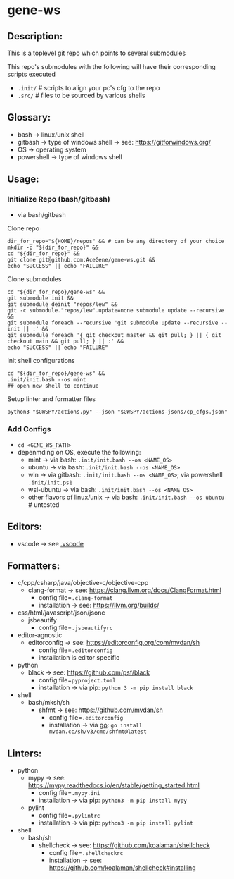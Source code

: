 # gene-ws
## Description:
This is a toplevel git repo which points to several submodules


This repo's submodules with the following will have their corresponding scripts executed
* `.init/` # scripts to align your pc's cfg to the repo
* `.src/` # files to be sourced by various shells
## Glossary:
* bash -> linux/unix shell
* gitbash -> type of windows shell -> see: https://gitforwindows.org/
* OS -> operating system
* powershell -> type of windows shell
## Usage:
### Initialize Repo (bash/gitbash)
* via bash/gitbash

Clone repo
```
dir_for_repo="${HOME}/repos" && # can be any directory of your choice
mkdir -p "${dir_for_repo}" &&
cd "${dir_for_repo}" &&
git clone git@github.com:AceGene/gene-ws.git &&
echo "SUCCESS" || echo "FAILURE"
```

Clone submodules
```
cd "${dir_for_repo}/gene-ws" &&
git submodule init &&
git submodule deinit "repos/lew" &&
git -c submodule."repos/lew".update=none submodule update --recursive &&
git submodule foreach --recursive 'git submodule update --recursive --init || :' &&
git submodule foreach '{ git checkout master && git pull; } || { git checkout main && git pull; } || :' &&
echo "SUCCESS" || echo "FAILURE"
```

Init shell configurations
```
cd "${dir_for_repo}/gene-ws" &&
.init/init.bash --os mint
## open new shell to continue
```

Setup linter and formatter files
```
python3 "$GWSPY/actions.py" --json "$GWSPY/actions-jsons/cp_cfgs.json"
```
### Add Configs
* `cd <GENE_WS_PATH>`
* depenmding on OS, execute the following:
  * mint -> via bash: `.init/init.bash --os <NAME_OS>`
  * ubuntu -> via bash: `.init/init.bash --os <NAME_OS>`
  * win -> via gitbash: `.init/init.bash --os <NAME_OS>`; via powershell `.init/init.ps1`
  * wsl-ubuntu -> via bash: `.init/init.bash --os <NAME_OS>`
  * other flavors of linux/unix -> via bash: `.init/init.bash --os ubuntu` # untested
## Editors:
* vscode -> see [.vscode](.vscode)
## Formatters:
* c/cpp/csharp/java/objective-c/objective-cpp
  * clang-format -> see: https://clang.llvm.org/docs/ClangFormat.html
    * config file=`.clang-format`
    * installation -> see: https://llvm.org/builds/
* css/html/javascript/json/jsonc
  * jsbeautify
    * config file=`.jsbeautifyrc`
* editor-agnostic
  * editorconfig -> see: https://editorconfig.org/com/mvdan/sh
    * config file=`.editorconfig`
    * installation is editor specific
* python
  * black -> see: https://github.com/psf/black
    * config file=`pyproject.toml`
    * installation -> via pip: `python 3 -m pip install black`
* shell
  * bash/mksh/sh
    * shfmt -> see: https://github.com/mvdan/sh
      * config file=`.editorconfig`
      * installation -> via [go](https://go.dev/doc/install): `go install mvdan.cc/sh/v3/cmd/shfmt@latest`
## Linters:
* python
  * mypy -> see: https://mypy.readthedocs.io/en/stable/getting_started.html
    * config file=`.mypy.ini`
    * installation -> via pip: `python3 -m pip install mypy`
  * pylint
    * config file=`.pylintrc`
    * installation -> via pip: `python3 -m pip install pylint`
* shell
  * bash/sh
    * shellcheck -> see: https://github.com/koalaman/shellcheck
      * config file=`.shellcheckrc`
      * installation -> see: https://github.com/koalaman/shellcheck#installing
